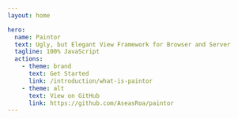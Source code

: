 ```yaml
---
layout: home

hero:
  name: Paintor
  text: Ugly, but Elegant View Framework for Browser and Server
  tagline: 100% JavaScript
  actions:
    - theme: brand
      text: Get Started
      link: /introduction/what-is-paintor
    - theme: alt
      text: View on GitHub
      link: https://github.com/AseasRoa/paintor
---
```

